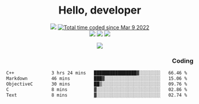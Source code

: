 # <div align='center' >Hello, developer</div>

<div align='center'>
  <a ><img src="https://img.shields.io/badge/dynamic/json?url=https%3A%2F%2Fapi.swo.moe%2Fstats%2Fgithub%2FFree-Aaron-Li&query=count&color=181717&label=GitHub&labelColor=282c34&logo=github&suffix=+follows&cacheSeconds=3600"></a>
  <a href="https://wakatime.com/@fe40087f-8eae-48dc-9950-ad0633db1591"><img src="https://wakatime.com/badge/user/fe40087f-8eae-48dc-9950-ad0633db1591.svg" alt="Total time coded since Mar 9 2022" /></a>
</div>
<div align='center'>
  <a><img src="https://img.shields.io/badge/c%2Fc%2B%2B%2Fc%23-%2375664d"></a> 
  <a><img src="https://img.shields.io/badge/Kotlin%20-%20%2375664D"></a> 
  <a><img src="https://img.shields.io/badge/Shell-75664D"></a> 
</div>

<p align="center">
  <img src="https://readme-typing-svg.demolab.com/?lines=你好!+开发者;Hello!+ developer&font=Fira%20Code&center=true&width=380&height=50&duration=4000&pause=1000">
</p>


<div align='right'>
  <h3>Coding</h3>
</div>

<!--START_SECTION:waka-->

```txt
C++              3 hrs 24 mins   ████████████████▓░░░░░░░░   66.46 %
Markdown         46 mins         ███▓░░░░░░░░░░░░░░░░░░░░░   15.06 %
ObjectiveC       30 mins         ██▒░░░░░░░░░░░░░░░░░░░░░░   09.76 %
C                8 mins          ▓░░░░░░░░░░░░░░░░░░░░░░░░   02.86 %
Text             8 mins          ▓░░░░░░░░░░░░░░░░░░░░░░░░   02.74 %
```

<!--END_SECTION:waka-->




